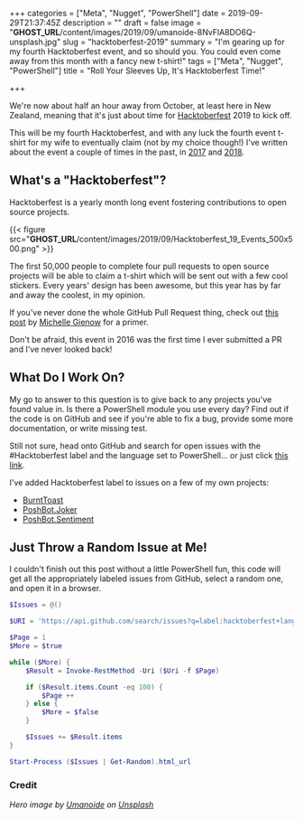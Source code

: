 +++
categories = ["Meta", "Nugget", "PowerShell"]
date = 2019-09-29T21:37:45Z
description = ""
draft = false
image = "__GHOST_URL__/content/images/2019/09/umanoide-8NvFlA8DO6Q-unsplash.jpg"
slug = "hacktoberfest-2019"
summary = "I'm gearing up for my fourth Hacktoberfest event, and so should you. You could even come away from this month with a fancy new t-shirt!"
tags = ["Meta", "Nugget", "PowerShell"]
title = "Roll Your Sleeves Up, It's Hacktoberfest Time!"

+++


We're now about half an hour away from October, at least here in New Zealand, meaning that it's just about time for [Hacktoberfest](https://hacktoberfest.digitalocean.com/) 2019 to kick off.

This will be my fourth Hacktoberfest, and with any luck the fourth event t-shirt for my wife to eventually claim (not by my choice though!) I've written about the event a couple of times in the past, in [2017](__GHOST_URL__/2017/10/01/oct-17/) and [2018](__GHOST_URL__/2018/10/02/hacktoberfest-2018/).

## What's a "Hacktoberfest"?

Hacktoberfest is a yearly month long event fostering contributions to open source projects.

{{< figure src="__GHOST_URL__/content/images/2019/09/Hacktoberfest_19_Events_500x500.png" >}}

The first 50,000 people to complete four pull requests to open source projects will be able to claim a t-shirt which will be sent out with a few cool stickers. Every years' design has been awesome, but this year has by far and away the coolest, in my opinion.

If you've never done the whole GitHub Pull Request thing, check out [this post](https://thenewstack.io/getting-legit-with-git-and-github-your-first-pull-request/) by [Michelle Gienow](https://thenewstack.io/author/michelle_gienow/) for a primer.

Don't be afraid, this event in 2016 was the first time I ever submitted a PR and I've never looked back!

## What Do I Work On?

My go to answer to this question is to give back to any projects you've found value in. Is there a PowerShell module you use every day? Find out if the code is on GitHub and see if you're able to fix a bug, provide some more documentation, or write missing test.

Still not sure, head onto GitHub and search for open issues with the #Hacktoberfest label and the language set to PowerShell... or just click [this link](https://github.com/search?q=label%3Ahacktoberfest+state%3Aopen+language%3Apowershell&type=Issues).

I've added Hacktoberfest label to issues on a few of my own projects:

* [BurntToast](https://github.com/Windos/BurntToast/issues?q=is%3Aissue+is%3Aopen+label%3AHACKTOBERFEST)
* [PoshBot.Joker](https://github.com/ToastIT-dev/PoshBot.Joker/issues?q=is%3Aissue+is%3Aopen+label%3Ahacktoberfest)
* [PoshBot.Sentiment](https://github.com/ToastIT-dev/PoshBot.Sentiment/issues?q=is%3Aissue+is%3Aopen+label%3Ahacktoberfest)

## Just Throw a Random Issue at Me!

I couldn't finish out this post without a little PowerShell fun, this code will get all the appropriately labeled issues from GitHub, select a random one, and open it in a browser.

```powershell
$Issues = @()

$URI = 'https://api.github.com/search/issues?q=label:hacktoberfest+language:powershell+state:open&page={0}&per_page=100'

$Page = 1
$More = $true

while ($More) {
    $Result = Invoke-RestMethod -Uri ($Uri -f $Page)

    if ($Result.items.Count -eq 100) {
        $Page ++
    } else {
        $More = $false
    }

    $Issues += $Result.items
}

Start-Process ($Issues | Get-Random).html_url
```

### Credit

_Hero image by [Umanoide](https://unsplash.com/@umanoide?utm_source=unsplash&utm_medium=referral&utm_content=creditCopyText) on [Unsplash](https://unsplash.com/s/photos/work-shirt?utm_source=unsplash&utm_medium=referral&utm_content=creditCopyText)_

